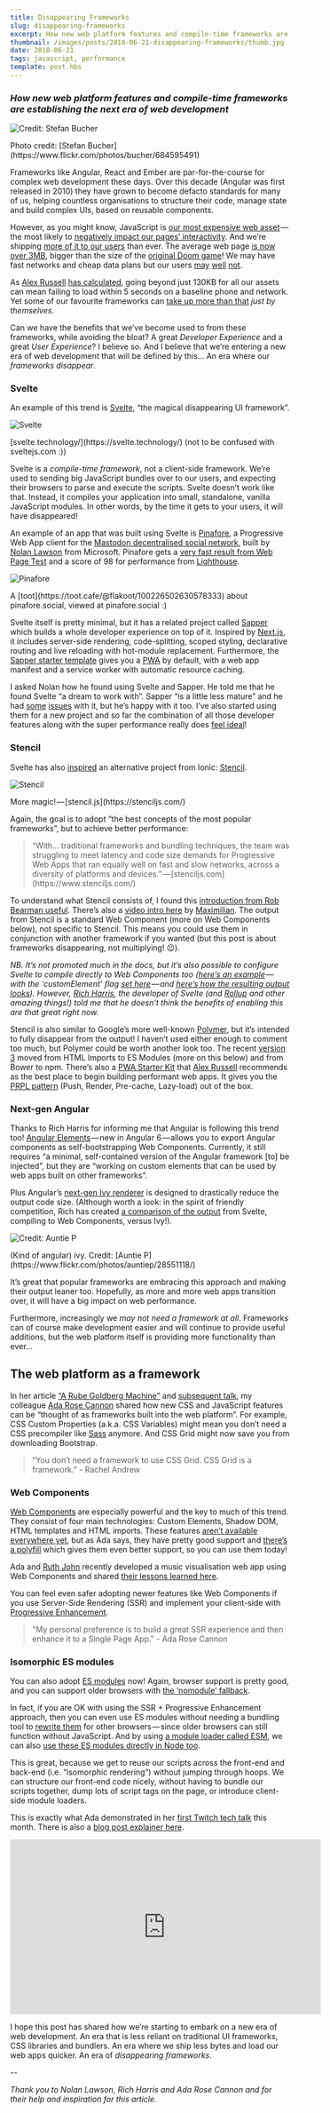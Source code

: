 ```yaml
---
title: Disappearing Frameworks
slug: disappearing-frameworks
excerpt: How new web platform features and compile-time frameworks are establishing the next era of web development.
thumbnail: /images/posts/2018-06-21-disappearing-frameworks/thumb.jpg
date: 2018-06-21
tags: javascript, performance
template: post.hbs
---
```


### _How new web platform features and compile-time frameworks are establishing the next era of web development_

![Credit: Stefan Bucher](/images/posts/2018-06-21-disappearing-frameworks/cover.jpg)
<p class="credit">Photo credit: [Stefan Bucher](https://www.flickr.com/photos/bucher/684595491)</p>

Frameworks like Angular, React and Ember are par-for-the-course for complex web development these days. Over this decade (Angular was first released in 2010) they have grown to become defacto standards for many of us, helping countless organisations to structure their code, manage state and build complex UIs, based on reusable components.

However, as you might know, JavaScript is [our most expensive web asset](https://infrequently.org/2017/10/can-you-afford-it-real-world-web-performance-budgets/) — the most likely to [negatively impact our pages’ interactivity](https://developers.google.com/web/fundamentals/performance/optimizing-content-efficiency/javascript-startup-optimization/). And we’re shipping [more of it to our users](https://httparchive.org/reports/state-of-javascript) than ever. The average web page [is now over 3MB](https://speedcurve.com/blog/web-performance-page-bloat/), bigger than the size of the [original Doom game](https://www.wired.com/2016/04/average-webpage-now-size-original-doom/)! We may have fast networks and cheap data plans but our users [may](https://twitter.com/poshaughnessy/status/987400541838848000) [well](https://www.smashingmagazine.com/2017/03/world-wide-web-not-wealthy-western-web-part-1/) [not](http://whatdoesmysitecost/).

As [Alex Russell](https://medium.com/@slightlylate) [has calculated](https://infrequently.org/2017/10/can-you-afford-it-real-world-web-performance-budgets/), going beyond just 130KB for all our assets can mean failing to load within 5 seconds on a baseline phone and network. Yet some of our favourite frameworks can [take up more than that](https://gist.github.com/Restuta/cda69e50a853aa64912d) _just by themselves_.

Can we have the benefits that we’ve become used to from these frameworks, while avoiding the bloat? A great _Developer Experience_ and a great _User Experience_? I believe so. And I believe that we’re entering a new era of web development that will be defined by this... An era where our _frameworks disappear_.

### Svelte

An example of this trend is [Svelte](https://svelte.technology/), “the magical disappearing UI framework”.

![Svelte](/images/posts/2018-06-21-disappearing-frameworks/svelte.png)
<p class="credit">[svelte.technology/](https://svelte.technology/) (not to be confused with sveltejs.com :))</p>

Svelte is a _compile-time framework_, not a client-side framework. We’re used to sending big JavaScript bundles over to our users, and expecting their browsers to parse and execute the scripts. Svelte doesn’t work like that. Instead, it compiles your application into small, standalone, vanilla JavaScript modules. In other words, by the time it gets to your users, it will have disappeared!

An example of an app that was built using Svelte is [Pinafore](https://pinafore.social/), a Progressive Web App client for the [Mastodon decentralised social network](https://joinmastodon.org/), built by [Nolan Lawson](https://medium.com/@nolan_lawson) from Microsoft. Pinafore gets a [very fast result from Web Page Test](https://www.webpagetest.org/result/180618_CB_d0e10506615eb99ebd4e2a97166070fe/) and a score of 98 for performance from [Lighthouse](https://developers.google.com/web/tools/lighthouse/).

![Pinafore](/images/posts/2018-06-21-disappearing-frameworks/pinafore.png)
<p class="credit">A [toot](https://toot.cafe/@flakoot/100226502630578333) about pinafore.social, viewed at pinafore.social :)</p>

Svelte itself is pretty minimal, but it has a related project called [Sapper](https://sapper.svelte.technology/) which builds a whole developer experience on top of it. Inspired by [Next.js](https://github.com/zeit/next.js/), it includes server-side rendering, code-splitting, scoped styling, declarative routing and live reloading with hot-module replacement. Furthermore, the [Sapper starter template](https://github.com/sveltejs/sapper-template) gives you a [PWA](https://developer.mozilla.org/en-US/Apps/Progressive) by default, with a web app manifest and a service worker with automatic resource caching.

I asked Nolan how he found using Svelte and Sapper. He told me that he found Svelte “a dream to work with”. Sapper “is a little less mature” and he had [some](https://github.com/sveltejs/svelte/issues/1411) [issues](https://github.com/sveltejs/sapper/issues/242) with it, but he’s happy with it too. I’ve also started using them for a new project and so far the combination of all those developer features along with the super performance really does [feel ideal](https://svelte.technology/blog/sapper-towards-the-ideal-web-app-framework)!

### Stencil

Svelte has also [inspired](https://news.ycombinator.com/item?id=15081241) an alternative project from Ionic: [Stencil](https://www.stenciljs.com/).

![Stencil](/images/posts/2018-06-21-disappearing-frameworks/stencil.png)
<p class="credit">More magic! — [stencil.js](https://stenciljs.com/)</p>

Again, the goal is to adopt “the best concepts of the most popular frameworks”, but to achieve better performance:

<blockquote>
“With… traditional frameworks and bundling techniques, the team was struggling to meet latency and code size demands for Progressive Web Apps that ran equally well on fast and slow networks, across a diversity of platforms and devices.” — [stenciljs.com](https://www.stenciljs.com/)
</blockquote>

To understand what Stencil consists of, I found this [introduction from Rob Bearman useful](https://component.kitchen/blog/posts/a-look-at-stenciljs). There’s also a [video intro here](https://youtu.be/MqMYaT1GlWY) by [Maximilian](https://twitter.com/maxedapps). The output from Stencil is a standard Web Component (more on Web Components below), not specific to Stencil. This means you could use them in conjunction with another framework if you wanted (but this post is about frameworks disappearing, not multiplying! 😉).

<em>NB. It’s not promoted much in the docs, but it’s also possible to configure Svelte to compile directly to Web Components too ([here’s an example](https://github.com/Rich-Harris/ivy-code-size) — with the ‘customElement’ flag [set here](https://github.com/Rich-Harris/ivy-code-size/blob/master/rollup.config.js#L14) — and [here’s how the resulting output looks](https://gist.github.com/Rich-Harris/ff78dafa2e75bae672e9b3e89259819a#file-custom-element-js-L177-L209)). However, [Rich Harris](https://medium.com/@Rich_Harris), the developer of Svelte (and [Rollup](https://rollupjs.org/guide/en) and other amazing things!) told me that he doesn’t think the benefits of enabling this are that great right now.</em>

Stencil is also similar to Google’s more well-known [Polymer](https://www.polymer-project.org/), but it’s intended to fully disappear from the output! I haven’t used either enough to comment too much, but Polymer could be worth another look too. The recent [version 3](https://www.polymer-project.org/3.0/docs/about_30) moved from HTML Imports to ES Modules (more on this below) and from Bower to npm. There’s also a [PWA Starter Kit](https://github.com/Polymer/pwa-starter-kit) that [Alex Russell](https://medium.com/@slightlylate) recommends as the best place to begin building performant web apps. It gives you the [PRPL pattern](https://developers.google.com/web/fundamentals/performance/prpl-pattern/) (Push, Render, Pre-cache, Lazy-load) out of the box.

### Next-gen Angular

Thanks to Rich Harris for informing me that Angular is following this trend too! [Angular Elements](https://angular.io/guide/elements) — new in Angular 6 — allows you to export Angular components as self-bootstrapping Web Components. Currently, it still requires “a minimal, self-contained version of the Angular framework [to] be injected”, but they are “working on custom elements that can be used by web apps built on other frameworks”.

Plus Angular’s [next-gen Ivy renderer](https://github.com/angular/angular/issues/21706) is designed to drastically reduce the output code size. (Although worth a look: in the spirit of friendly competition, Rich has created [a comparison of the output](https://github.com/Rich-Harris/ivy-code-size) from Svelte, compiling to Web Components, versus Ivy!).

![Credit: Auntie P](/images/posts/2018-06-21-disappearing-frameworks/ivy.jpg)
<p class="credit">(Kind of angular) ivy. Credit: [Auntie P](https://www.flickr.com/photos/auntiep/28551118/)</p>

It’s great that popular frameworks are embracing this approach and making their output leaner too. Hopefully, as more and more web apps transition over, it will have a big impact on web performance.

Furthermore, increasingly we _may not need a framework at all_. Frameworks can of course make development easier and will continue to provide useful additions, but the web platform itself is providing more functionality than ever…

## The web platform as a framework

In her article [“A Rube Goldberg Machine”](https://samsunginter.net/rube-goldberg-article/) and [subsequent talk](https://youtu.be/DCRN1cG7sOA), my colleague [Ada Rose Cannon](https://medium.com/@Lady_Ada_King) shared how new CSS and JavaScript features can be “thought of as frameworks built into the web platform”. For example, CSS Custom Properties (a.k.a. CSS Variables) might mean you don’t need a CSS precompiler like [Sass](http://sass-lang.com/) anymore. And CSS Grid might now save you from downloading Bootstrap.

<blockquote>
“You don’t need a framework to use CSS Grid. CSS Grid is a framework.”
- Rachel Andrew
</blockquote>

### Web Components

[Web Components](https://developer.mozilla.org/en-US/docs/Web/Web_Components) are especially powerful and the key to much of this trend. They consist of four main technologies: Custom Elements, Shadow DOM, HTML templates and HTML imports. These features [aren’t available everywhere yet](https://caniuse.com/#search=web%20components), but as Ada says, they have pretty good support and [there’s a polyfill](https://www.webcomponents.org/polyfills/) which gives them even better support, so you can use them today!

Ada and [Ruth John](https://medium.com/@rumyra) recently developed a music visualisation web app using Web Components and shared [their lessons learned here](https://medium.com/samsung-internet-dev/lessons-learned-making-our-app-with-web-components-bf55379cfcda).

You can feel even safer adopting newer features like Web Components if you use Server-Side Rendering (SSR) and implement your client-side with [Progressive Enhancement](https://www.smashingmagazine.com/2009/04/progressive-enhancement-what-it-is-and-how-to-use-it/).

<blockquote>
"My personal preference is to build a great SSR experience and then enhance it to a Single Page App."
- Ada Rose Cannon
</blockquote>

### Isomorphic ES modules

You can also adopt [ES modules](https://flaviocopes.com/es-modules/) now! Again, browser support is pretty good, and you can support older browsers with [the ‘nomodule’ fallback](https://jakearchibald.com/2017/es-modules-in-browsers/#nomodule-for-backwards-compatibility).

In fact, if you are OK with using the SSR + Progressive Enhancement approach, then you can even use ES modules without needing a bundling tool to [rewrite them](https://www.sitepoint.com/transpiling-es6-modules-to-amd-commonjs-using-babel-gulp/) for other browsers — since older browsers can still function without JavaScript. And by using [a module loader called ESM](https://www.npmjs.com/package/esm), we can also [use these ES modules directly in Node too](https://medium.com/web-on-the-edge/tomorrows-es-modules-today-c53d29ac448c).

This is great, because we get to reuse our scripts across the front-end and back-end (i.e. “isomorphic rendering”) without jumping through hoops. We can structure our front-end code nicely, without having to bundle our scripts together, dump lots of script tags on the page, or introduce client-side module loaders.

This is exactly what Ada demonstrated in her [first Twitch tech talk](https://youtu.be/fe6-HQLBJh8) this month. There is also a [blog post explainer here](https://medium.com/samsung-internet-dev/isomorphic-es-modules-151f0d9a919b).

<iframe width="560" height="315" src="https://www.youtube.com/embed/fe6-HQLBJh8" frameborder="0" allow="autoplay; encrypted-media" allowfullscreen></iframe>

I hope this post has shared how we’re starting to embark on a new era of web development. An era that is less reliant on traditional UI frameworks, CSS libraries and bundlers. An era where we ship less bytes and load our web apps quicker. An era of _disappearing frameworks_.

--

_Thank you to Nolan Lawson, Rich Harris and Ada Rose Cannon and for their help and inspiration for this article._
